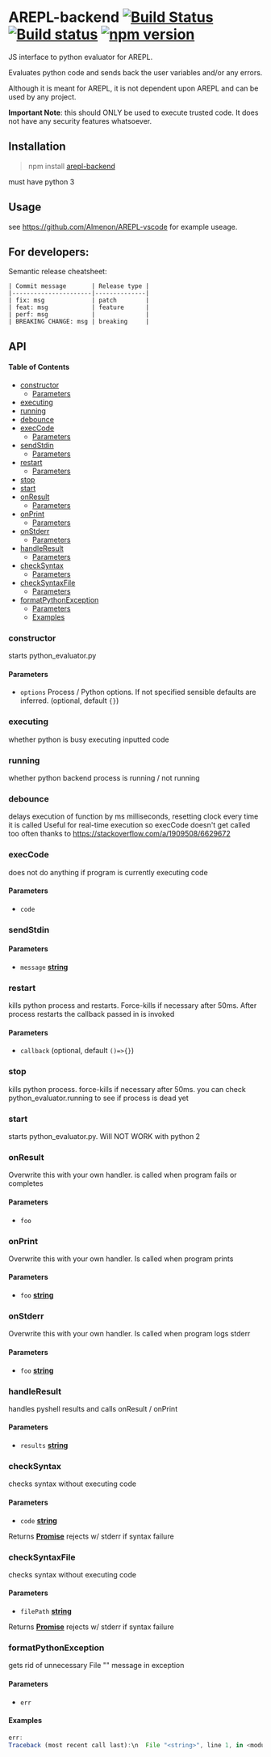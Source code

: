 # AREPL-backend [![Build Status](https://travis-ci.org/Almenon/AREPL-backend.svg?branch=master)](https://travis-ci.org/Almenon/AREPL-backend) [![Build status](https://ci.appveyor.com/api/projects/status/24o0d29l7ci9bif3?svg=true)](https://ci.appveyor.com/project/Almenon/arepl-backend) [![npm version](https://badge.fury.io/js/arepl-backend.svg)](https://badge.fury.io/js/arepl-backend)

JS interface to python evaluator for AREPL. 

Evaluates python code and sends back the user variables and/or any errors.

Although it is meant for AREPL, it is not dependent upon AREPL and can be used by any project.

**Important Note**: this should ONLY be used to execute trusted code.  It does not have any security features whatsoever.

## Installation

> npm install [arepl-backend](https://www.npmjs.com/package/arepl-backend)

must have python 3 

## Usage

see <https://github.com/Almenon/AREPL-vscode> for example useage. 

## For developers:

Semantic release cheatsheet:

    | Commit message       | Release type |
    |----------------------|--------------|
    | fix: msg             | patch        |
    | feat: msg            | feature      |
    | perf: msg            |              |
    | BREAKING CHANGE: msg | breaking     |

## API

<!-- Generated by documentation.js. Update this documentation by updating the source code. -->

#### Table of Contents

-   [constructor](#constructor)
    -   [Parameters](#parameters)
-   [executing](#executing)
-   [running](#running)
-   [debounce](#debounce)
-   [execCode](#execcode)
    -   [Parameters](#parameters-1)
-   [sendStdin](#sendstdin)
    -   [Parameters](#parameters-2)
-   [restart](#restart)
    -   [Parameters](#parameters-3)
-   [stop](#stop)
-   [start](#start)
-   [onResult](#onresult)
    -   [Parameters](#parameters-4)
-   [onPrint](#onprint)
    -   [Parameters](#parameters-5)
-   [onStderr](#onstderr)
    -   [Parameters](#parameters-6)
-   [handleResult](#handleresult)
    -   [Parameters](#parameters-7)
-   [checkSyntax](#checksyntax)
    -   [Parameters](#parameters-8)
-   [checkSyntaxFile](#checksyntaxfile)
    -   [Parameters](#parameters-9)
-   [formatPythonException](#formatpythonexception)
    -   [Parameters](#parameters-10)
    -   [Examples](#examples)

### constructor

starts python_evaluator.py

#### Parameters

-   `options`  Process / Python options. If not specified sensible defaults are inferred. (optional, default `{}`)

### executing

whether python is busy executing inputted code

### running

whether python backend process is running / not running

### debounce

delays execution of function by ms milliseconds, resetting clock every time it is called
Useful for real-time execution so execCode doesn't get called too often
thanks to <https://stackoverflow.com/a/1909508/6629672>

### execCode

does not do anything if program is currently executing code

#### Parameters

-   `code`  

### sendStdin

#### Parameters

-   `message` **[string](https://developer.mozilla.org/docs/Web/JavaScript/Reference/Global_Objects/String)** 

### restart

kills python process and restarts.  Force-kills if necessary after 50ms.
After process restarts the callback passed in is invoked

#### Parameters

-   `callback`   (optional, default `()=>{}`)

### stop

kills python process.  force-kills if necessary after 50ms.
you can check python_evaluator.running to see if process is dead yet

### start

starts python_evaluator.py. Will NOT WORK with python 2

### onResult

Overwrite this with your own handler.
is called when program fails or completes

#### Parameters

-   `foo`  

### onPrint

Overwrite this with your own handler.
Is called when program prints

#### Parameters

-   `foo` **[string](https://developer.mozilla.org/docs/Web/JavaScript/Reference/Global_Objects/String)** 

### onStderr

Overwrite this with your own handler.
Is called when program logs stderr

#### Parameters

-   `foo` **[string](https://developer.mozilla.org/docs/Web/JavaScript/Reference/Global_Objects/String)** 

### handleResult

handles pyshell results and calls onResult / onPrint

#### Parameters

-   `results` **[string](https://developer.mozilla.org/docs/Web/JavaScript/Reference/Global_Objects/String)** 

### checkSyntax

checks syntax without executing code

#### Parameters

-   `code` **[string](https://developer.mozilla.org/docs/Web/JavaScript/Reference/Global_Objects/String)** 

Returns **[Promise](https://developer.mozilla.org/docs/Web/JavaScript/Reference/Global_Objects/Promise)** rejects w/ stderr if syntax failure

### checkSyntaxFile

checks syntax without executing code

#### Parameters

-   `filePath` **[string](https://developer.mozilla.org/docs/Web/JavaScript/Reference/Global_Objects/String)** 

Returns **[Promise](https://developer.mozilla.org/docs/Web/JavaScript/Reference/Global_Objects/Promise)** rejects w/ stderr if syntax failure

### formatPythonException

gets rid of unnecessary File "<string>" message in exception

#### Parameters

-   `err`  

#### Examples

```javascript
err:
Traceback (most recent call last):\n  File "<string>", line 1, in <module>\nNameError: name \'x\' is not defined\n
```
